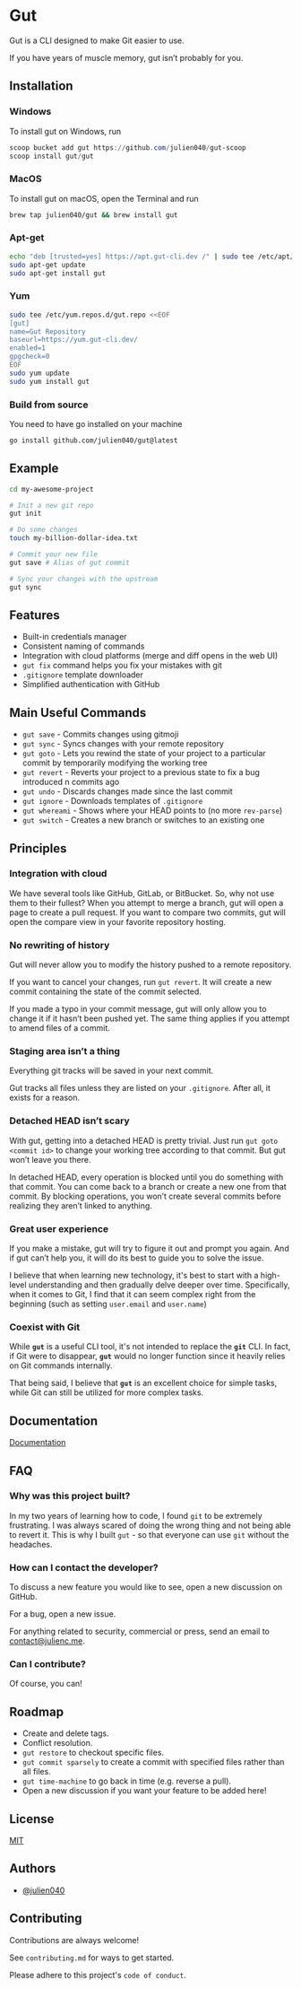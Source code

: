 # Gut

Gut is a CLI designed to make Git easier to use.

If you have years of muscle memory, gut isn’t probably for you.


## Installation

### Windows

To install gut on Windows, run

```powershell
scoop bucket add gut https://github.com/julien040/gut-scoop
scoop install gut/gut
```

### MacOS

To install gut on macOS, open the Terminal and run

```bash
brew tap julien040/gut && brew install gut
```

### Apt-get

```bash
echo "deb [trusted=yes] https://apt.gut-cli.dev /" | sudo tee /etc/apt/sources.list.d/gut.list
sudo apt-get update
sudo apt-get install gut
```

### Yum

```bash
sudo tee /etc/yum.repos.d/gut.repo <<EOF
[gut]
name=Gut Repository
baseurl=https://yum.gut-cli.dev/
enabled=1
gpgcheck=0
EOF
sudo yum update
sudo yum install gut
```

### Build from source

You need to have go installed on your machine

```bash
go install github.com/julien040/gut@latest
```

## Example

```bash
cd my-awesome-project

# Init a new git repo
gut init

# Do some changes
touch my-billion-dollar-idea.txt

# Commit your new file
gut save # Alias of gut commit

# Sync your changes with the upstream
gut sync
```

## Features

- Built-in credentials manager
- Consistent naming of commands
- Integration with cloud platforms (merge and diff opens in the web UI)
- `gut fix` command helps you fix your mistakes with git
- `.gitignore` template downloader
- Simplified authentication with GitHub

## Main Useful Commands

- `gut save` - Commits changes using gitmoji
- `gut sync` - Syncs changes with your remote repository
- `gut goto` - Lets you rewind the state of your project to a particular commit by temporarily modifying the working tree
- `gut revert` - Reverts your project to a previous state to fix a bug introduced n commits ago
- `gut undo` - Discards changes made since the last commit
- `gut ignore` - Downloads templates of `.gitignore`
- `gut whereami` - Shows where your HEAD points to (no more `rev-parse`)
- `gut switch` - Creates a new branch or switches to an existing one

## Principles

### Integration with cloud

We have several tools like GitHub, GitLab, or BitBucket. So, why not use them to their fullest? When you attempt to merge a branch, gut will open a page to create a pull request. If you want to compare two commits, gut will open the compare view in your favorite repository hosting.

### No rewriting of history

Gut will never allow you to modify the history pushed to a remote repository. 

If you want to cancel your changes, run `gut revert`. It will create a new commit containing the state of the commit selected. 

If you made a typo in your commit message, gut will only allow you to change it if it hasn’t been pushed yet. The same thing applies if you attempt to amend files of a commit.

### Staging area isn’t a thing

Everything git tracks will be saved in your next commit. 

Gut tracks all files unless they are listed on your `.gitignore`. After all, it exists for a reason.

### Detached HEAD isn’t scary

With gut, getting into a detached HEAD is pretty trivial. Just run `gut goto <commit id>` to change your working tree according to that commit. 
But gut won’t leave you there. 

In detached HEAD, every operation is blocked until you do something with that commit. You can come back to a branch or create a new one from that commit. 
By blocking operations, you won’t create several commits before realizing they aren’t linked to anything.

### Great user experience

If you make a mistake, gut will try to figure it out and prompt you again. 
And if gut can’t help you, it will do its best to guide you to solve the issue.

I believe that when learning new technology, it's best to start with a high-level understanding and then gradually delve deeper over time. Specifically, when it comes to Git, I find that it can seem complex right from the beginning (such as setting `user.email` and `user.name`)

### Coexist with Git

While **`gut`** is a useful CLI tool, it's not intended to replace the **`git`** CLI. In fact, if Git were to disappear, **`gut`** would no longer function since it heavily relies on Git commands internally.

That being said, I believe that **`gut`** is an excellent choice for simple tasks, while Git can still be utilized for more complex tasks.

## Documentation

[Documentation](https://gut-cli.dev/docs)

## FAQ

### Why was this project built?

In my two years of learning how to code, I found `git` to be extremely frustrating. I was always scared of doing the wrong thing and not being able to revert it. This is why I built `gut` - so that everyone can use `git` without the headaches.

### How can I contact the developer?

To discuss a new feature you would like to see, open a new discussion on GitHub. 

For a bug, open a new issue. 

For anything related to security, commercial or press, send an email to [contact@julienc.me](mailto:contact@julienc.me).

### Can I contribute?

Of course, you can!

## Roadmap

- Create and delete tags.
- Conflict resolution.
- `gut restore` to checkout specific files.
- `gut commit sparsely` to create a commit with specified files rather than all files.
- `gut time-machine` to go back in time (e.g. reverse a pull).
- Open a new discussion if you want your feature to be added here!

## License

[MIT](https://choosealicense.com/licenses/mit/)

## Authors

- [@julien040](https://github.com/julien040)

## Contributing

Contributions are always welcome!

See `contributing.md` for ways to get started.

Please adhere to this project's `code of conduct`.